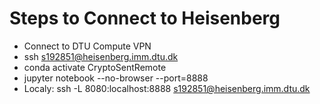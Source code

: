 # Steps to Connect to Heisenberg

* Connect to DTU Compute VPN
* ssh s192851@heisenberg.imm.dtu.dk
* conda activate CryptoSentRemote
* jupyter notebook --no-browser --port=8888
* Localy: ssh -L 8080:localhost:8888 s192851@heisenberg.imm.dtu.dk
